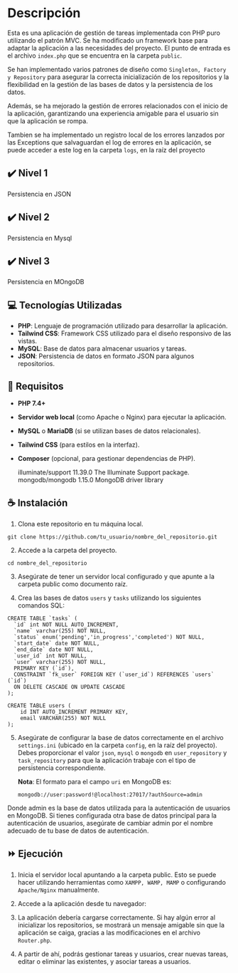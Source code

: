 # Descripción

Esta es una aplicación de gestión de tareas implementada con PHP puro utilizando el patrón MVC. Se ha modificado un framework base para adaptar la aplicación a las necesidades del proyecto. El punto de entrada es el archivo `index.php` que se encuentra en la carpeta `public`.

Se han implementado varios patrones de diseño como `Singleton, Factory y Repository` para asegurar la correcta inicialización de los repositorios y la flexibilidad en la gestión de las bases de datos y la persistencia de los datos.

Además, se ha mejorado la gestión de errores relacionados con el inicio de la aplicación, garantizando una experiencia amigable para el usuario sin que la aplicación se rompa.

Tambien se ha implementado un registro local de los errores lanzados por las Exceptions que salvaguardan el log de errores en la aplicación, se puede acceder a este log en la carpeta `logs`, en la raíz del proyecto

## ✔️	 Nivel 1

Persistencia en JSON

## ✔️	 Nivel 2

Persistencia en Mysql


## ✔️	 Nivel 3

Persistencia en MOngoDB


## 💻 Tecnologías Utilizadas

- **PHP**: Lenguaje de programación utilizado para desarrollar la aplicación.
- **Tailwind CSS**: Framework CSS utilizado para el diseño responsivo de las vistas.
- **MySQL**: Base de datos para almacenar usuarios y tareas.
- **JSON**: Persistencia de datos en formato JSON para algunos repositorios.

## 🔑 Requisitos

- **PHP 7.4+**
- **Servidor web local** (como Apache o Nginx) para ejecutar la aplicación.
- **MySQL** o **MariaDB** (si se utilizan bases de datos relacionales).
- **Tailwind CSS** (para estilos en la interfaz).
- **Composer** (opcional, para gestionar dependencias de PHP).

    illuminate/support 11.39.0 The Illuminate Support package.
    mongodb/mongodb    1.15.0  MongoDB driver library


## ☕ Instalación

1. Clona este repositorio en tu máquina local.


```git clone https://github.com/tu_usuario/nombre_del_repositorio.git```


2. Accede a la carpeta del proyecto.

```cd nombre_del_repositorio```

3. Asegúrate de tener un servidor local configurado y que apunte a la carpeta public como documento raíz.

4. Crea las bases de datos `users` y `tasks` utilizando los siguientes comandos SQL:

```
CREATE TABLE `tasks` (
  `id` int NOT NULL AUTO_INCREMENT,
  `name` varchar(255) NOT NULL,
  `status` enum('pending','in_progress','completed') NOT NULL,
  `start_date` date NOT NULL,
  `end_date` date NOT NULL,
  `user_id` int NOT NULL,
  `user` varchar(255) NOT NULL,
  PRIMARY KEY (`id`),
  CONSTRAINT `fk_user` FOREIGN KEY (`user_id`) REFERENCES `users` (`id`) 
  ON DELETE CASCADE ON UPDATE CASCADE
);

CREATE TABLE users (
    id INT AUTO_INCREMENT PRIMARY KEY,
    email VARCHAR(255) NOT NULL
);
```

5. Asegúrate de configurar la base de datos correctamente en el archivo `settings.ini` (ubicado en la carpeta `config`, en la raíz del proyecto). Debes proporcionar el valor `json`, `mysql` o `mongodb` en `user_repository` y `task_repository` para que la aplicación trabaje con el tipo de persistencia correspondiente.

   **Nota**: El formato para el campo `uri` en MongoDB es:
   ```text
   mongodb://user:password!@localhost:27017/?authSource=admin

Donde admin es la base de datos utilizada para la autenticación de usuarios en MongoDB. Si tienes configurada otra base de datos principal para la autenticación de usuarios, asegúrate de cambiar admin por el nombre adecuado de tu base de datos de autenticación.


## ⏩ Ejecución

1. Inicia el servidor local apuntando a la carpeta public. Esto se puede hacer utilizando herramientas como `XAMPP, WAMP, MAMP` o configurando `Apache/Nginx` manualmente.

2. Accede a la aplicación desde tu navegador:

3. La aplicación debería cargarse correctamente. Si hay algún error al inicializar los repositorios, se mostrará un mensaje amigable sin que la aplicación se caiga, gracias a las modificaciones en el archivo `Router.php`.

4. A partir de ahí, podrás gestionar tareas y usuarios, crear nuevas tareas, editar o eliminar las existentes, y asociar tareas a usuarios.




